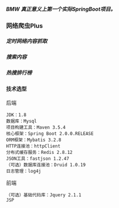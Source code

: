 ##### BMW 真正意义上第一个实际SpringBoot项目。  

### 网络爬虫Plus

##### 定时网络内容抓取  
##### 搜索内容    
##### 热搜排行榜

#### 技术选型

后端

    JDK：1.8
    数据库：Mysql
    项目构建工具：Maven 3.5.4
    核心框架：Spring Boot 2.0.0.RELEASE
    ORM框架：Mybatis 3.2.8
    HTTP连接池：httpClient
    分布式缓存服务：Redis 2.8.12
    JSON工具：fastjson 1.2.47
    （可选）数据库连接池：Druid 1.0.19
    日志管理：log4j

前端

    （可选）基础代码库：Jquery 2.1.1
    JSP
    
    
